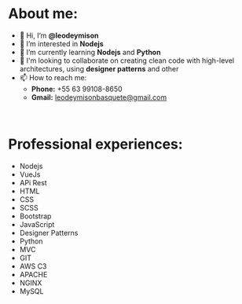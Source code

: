 <strong><h1>About me:</h1></strong>
- 👋 Hi, I’m <strong>@leodeymison</strong>
- 👀 I’m interested in <strong>Nodejs</strong> 
- 🌱 I’m currently learning <strong>Nodejs</strong> and <strong>Python</strong>
- 💞️ I'm looking to collaborate on creating clean code with high-level architectures, using <strong>designer patterns</strong> and other
- 📫 How to reach me: <br>
  - <strong>Phone:</strong> +55 63 99108-8650 <br>
  - <strong>Gmail:</strong> leodeymisonbasquete@gmail.com

<br>
<strong><h1>Professional experiences:</h1></strong>

- Nodejs
- VueJs
- APi Rest
- HTML
- CSS
- SCSS
- Bootstrap
- JavaScript
- Designer Patterns
- Python
- MVC
- GIT
- AWS C3
- APACHE
- NGINX
- MySQL

